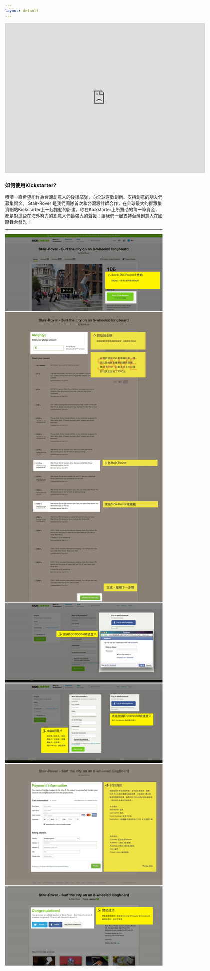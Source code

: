 ```yaml
---
layout: default
---
```


<iframe width="640" height="480" src="http://www.kickstarter.com/projects/stair-rover/stair-rover-surf-the-city-with-an-innovative-longb/widget/video.html" frameborder="0"> </iframe>

### 如何使用Kickstarter?
 
嘖嘖一直希望能作為台灣創意人的後援部隊，向全球喜歡創新、支持創意的朋友們募集資金。
Stair-Rover 是我們團隊首次和台灣設計師合作，在全球最大的群眾集資網站Kickstarter上一起推動的計畫，你在Kickstarter上所贊助的每一筆資金，都是對這些在海外努力的創意人們最強大的聲援！讓我們一起支持台灣創意人在國際舞台發光！

---

![](images/step1.jpg)
![](images/step2.jpg)
![](images/step3.jpg)
![](images/step3-1.jpg)
![](images/step4.jpg)
![](images/step5.jpg)
